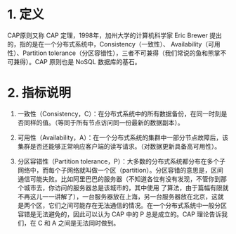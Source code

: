 # 1. 定义
CAP原则又称 CAP 定理，1998年，加州大学的计算机科学家 Eric Brewer 提出的，指的是在一个分布式系统中，Consistency（一致性）、 Availability（可用性）、Partition tolerance（分区容错性），三者不可兼得（我们常说的鱼和熊掌不可兼得）。CAP 原则也是 NoSQL 数据库的基石。
# 2. 指标说明
1. 一致性（Consistency，C）：在分布式系统中的所有数据备份，在同一时刻是否同样的值。（等同于所有节点访问同一份最新的数据副本）。

2. 可用性（Availability，A）：在一个分布式系统的集群中一部分节点故障后，该集群是否还能够正常响应客户端的读写请求。（对数据更新具备高可用性）。

3. 分区容错性（Partition tolerance，P）：大多数的分布式系统都分布在多个子网络中，而每个子网络就叫做一个区（partition）。分区容错的意思是，区间通信可能失败。比如阿里巴巴的服务器（不知道各位有没有发现，不管你到那个城市去，你访问的服务器总是该城市的，其中使用 了算法，由于篇幅有限就不再这儿一一讲解了），一台服务器放在上海，另一台服务器放在北京，这就是两个区，它们之间可能存在无法通信的情况。在一个分布式系统中一般分区容错是无法避免的，因此可以认为 CAP 中的 P 总是成立的。CAP 理论告诉我们，在 C 和 A 之间是无法同时做到。
